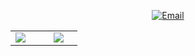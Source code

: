 <p align="center">
<a href="1578880993@qq.com"><img alt="Email" src="1578880993@qq.com"></a>
</p>

<table width="100%"> 
  <tr>
    <td width="40%">
      <img src="https://github-readme-stats.vercel.app/api?username=dzylikecode&show_icons=true&theme=algolia">
    </td>
    <td width="30%">
      <img src="https://github-readme-stats-eight-theta.vercel.app/api/top-langs/?username=dzylikecode&layout=compact&langs_count=8&theme=algolia">
    </td>
  </tr>
</table>
